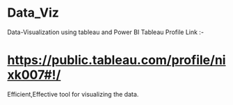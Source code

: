 # Data_Viz
Data-Visualization using tableau and Power BI
Tableau Profile Link :-
# https://public.tableau.com/profile/nixk007#!/

Efficient,Effective tool for visualizing the data.
